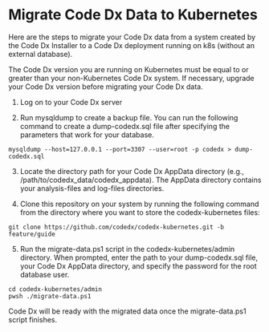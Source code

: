 # Migrate Code Dx Data to Kubernetes

Here are the steps to migrate your Code Dx data from a system created by the Code Dx Installer to a Code Dx deployment running on k8s (without an external database).

The Code Dx version you are running on Kubernetes must be equal to or greater than your non-Kubernetes Code Dx system. If necessary, upgrade your Code Dx version before migrating your Code Dx data.

1) Log on to your Code Dx server

2) Run mysqldump to create a backup file. You can run the following command to create a dump-codedx.sql file after specifying the parameters that work for your database.

```
mysqldump --host=127.0.0.1 --port=3307 --user=root -p codedx > dump-codedx.sql
```

3) Locate the directory path for your Code Dx AppData directory (e.g., /path/to/codedx_data/codedx_appdata). The AppData directory contains your analysis-files and log-files directories.

4) Clone this repository on your system by running the following command from the directory where you want to store the codedx-kubernetes files:

```
git clone https://github.com/codedx/codedx-kubernetes.git -b feature/guide
```

5) Run the migrate-data.ps1 script in the codedx-kubernetes/admin directory. When prompted, enter the path to your dump-codedx.sql file, your Code Dx AppData directory, and specify the password for the root database user.

```
cd codedx-kubernetes/admin
pwsh ./migrate-data.ps1
```

Code Dx will be ready with the migrated data once the migrate-data.ps1 script finishes.
